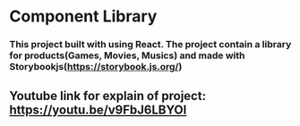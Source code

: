 # Component Library

### This project built with using React. The project contain a library for products(Games, Movies, Musics) and made with Storybookjs(https://storybook.js.org/)

## Youtube link for explain of project: https://youtu.be/v9FbJ6LBYOI
